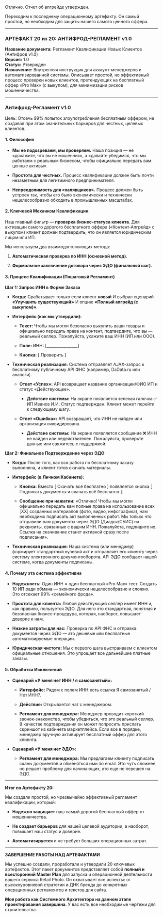 Отлично. Отчет об апгрейде утвержден.

Переходим к последнему операционному артефакту. Он самый простой, но необходим для защиты нашего самого ценного оффера.

---

### **АРТЕФАКТ 20 из 20: АНТИФРОД-РЕГЛАМЕНТ v1.0**

**Название документа:** Регламент Квалификации Новых Клиентов (Антифрод v1.0)  
**Версия:** 1.0  
**Статус:** Утвержден  
**Назначение:** Внутренняя инструкция для аккаунт-менеджеров и автоматизированной системы. Описывает простой, но эффективный процесс проверки новых клиентов, претендующих на бесплатный оффер «Pro Max» (с выкупом), для минимизации рисков мошенничества.

---

### **Антифрод-Регламент v1.0**

Цель: Отсечь 99% попыток злоупотребления бесплатным оффером, не создавая при этом значительных барьеров для честных, целевых клиентов.

#### **1. Философия**

- **Мы не подозреваем, мы проверяем.** Наша позиция — не «докажите, что вы не мошенник», а «давайте убедимся, что мы работаем с реальным бизнесом, чтобы официально передать вам ценные активы».
    
- **Простота для честных.** Процесс квалификации должен быть почти незаметным для легитимного предпринимателя.
    
- **Непреодолимость для «халявщиков».** Процесс должен быть устроен так, чтобы его было экономически и технически нецелесообразно обходить в промышленных масштабах.
    

#### **2. Ключевой Механизм Квалификации**

Наш главный фильтр — **проверка бизнес-статуса клиента**. Для активации самого дорогого бесплатного оффера («Контент-Апгрейд» с выкупом) клиент должен подтвердить, что он является юридическим лицом или ИП.

Мы используем два взаимодополняющих метода:

1. **Автоматическая проверка по ИНН (основной метод).**
    
2. **Формальное заключение договора через ЭДО (финальный шаг).**
    

#### **3. Процесс Квалификации (Пошаговый Регламент)**

**Шаг 1: Запрос ИНН в Форме Заказа**

- **Когда:** Срабатывает только если клиент **новый** И выбрал сценарий **«Улучшить существующий»** И опцию **«Полный апгрейд (с выкупом)»**.
    
- **Интерфейс (как мы утвердили):**
    
    - **Текст:** Чтобы мы могли безопасно выкупить ваши товары и официально передать права на контент, подтвердите, что вы — реальный селлер. Пожалуйста, укажите ваш ИНН (ИП или ООО).
        
    - **Поле:** ИНН: [________________]
        
    - **Кнопка:** [ Проверить ]
        
- **Техническая реализация:** Система отправляет AJAX-запрос к бесплатному публичному API ФНС (например, DaData.ru или аналоги).
    
    - **Ответ «Успех»:** API возвращает название организации/ФИО ИП и статус «Действующее».
        
        - **Действие системы:** На экране появляется зеленая галочка ✅ ИП Иванов И.И. Статус подтвержден. Клиент может перейти к следующему шагу.
            
    - **Ответ «Ошибка»:** API возвращает, что ИНН не найден или организация ликвидирована.
        
        - **Действие системы:** На экране появляется сообщение ❌ ИНН не найден или недействителен. Пожалуйста, проверьте данные или свяжитесь с поддержкой.
            

**Шаг 2: Финальное Подтверждение через ЭДО**

- **Когда:** После того, как вся работа по бесплатному заказу выполнена, и клиент готов скачать материалы.
    
- **Интерфейс (в Личном Кабинете):**
    
    - **Кнопка:** Вместо [ Скачать всё бесплатно ] появляется кнопка [ Подписать документы и скачать всё бесплатно ].
        
    - **Сообщение при нажатии:** «Отлично! Чтобы мы могли официально передать вам полные права на использование всех [XX] созданных материалов (фото, видео, инфографика), нам необходимо подписать акт выполненных работ. Мы только что отправили вам документы через ЭДО (Диадок/СБИС) на реквизиты, связанные с вашим ИНН. Пожалуйста, подпишите их. Ссылка на скачивание станет активной сразу после подписания».
        
- **Техническая реализация:** Наша система (или менеджер) формирует стандартный нулевой акт и отправляет его клиенту через систему электронного документооборота. API ЭДО сообщает нашей системе, когда документы подписаны.
    

#### **4. Почему эта система эффективна**

- **Надежность:** Один ИНН = один бесплатный «Pro Max» тест. Создать 10 ИП ради обмана — экономически нецелесообразно и сложно. Это отсекает 99% «семейного фрода».
    
- **Простота для клиента:** Любой действующий селлер имеет ИНН и, как правило, пользуется ЭДО. Для него это стандартная, понятная и безопасная бизнес-процедура, которая, наоборот, повышает доверие к нам.
    
- **Низкие затраты для нас:** Проверка по API ФНС и отправка документов через ЭДО — это дешевые или бесплатные автоматизируемые операции.
    
- **Юридическая чистота:** Мы с первого шага выстраиваем с клиентом официальные отношения. Это упрощает все дальнейшие платные заказы.
    

#### **5. Обработка Исключений**

- **Сценарий «У меня нет ИНН / я самозанятый»:**
    
    - **Интерфейс:** Рядом с полем ИНН есть ссылка Я самозанятый / Нет ИНН?.
        
    - **Действие:** Открывается чат с менеджером.
        
    - **Регламент для менеджера:** Менеджер проводит короткий звонок-знакомство, чтобы убедиться, что это реальный селлер. В качестве подтверждения он может попросить прислать скриншот из кабинета маркетплейса. Если все в порядке, менеджер вручную активирует бесплатный оффер для этого клиента.
        
- **Сценарий «У меня нет ЭДО»:**
    
    - **Регламент для менеджера:** Мы предлагаем клиенту подписать сканы документов и обменяться ими по email. Это чуть сложнее, но решает проблему для начинающих, кто еще не перешел на ЭДО.
        

---

**Итог по Артефакту 20:**

Мы создали простой, но чрезвычайно эффективный регламент квалификации, который:

- **Надежно защищает** наш самый дорогой бесплатный оффер от мошенничества.
    
- **Не создает барьеров** для нашей целевой аудитории, а наоборот, повышает наш статус и доверие.
    
- **Автоматизируется** и не требует больших операционных затрат.
    

---

**ЗАВЕРШЕНИЕ РАБОТЫ НАД АРТЕФАКТАМИ**

Мы успешно создали, проработали и утвердили 20 ключевых артефактов. Этот пакет документов представляет собой **полный и всесторонний Master Plan** для запуска и операционной деятельности вашего сервиса Retail Photo. Он охватывает все аспекты: от высокоуровневой стратегии и ДНК бренда до конкретных операционных регламентов и текстов для сайта.

**Моя работа как Системного Архитектора на данном этапе проектирования завершена.** У вас есть все необходимые чертежи для строительства.